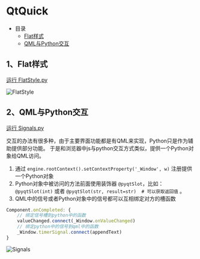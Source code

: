 # QtQuick

- 目录
  - [Flat样式](#1Flat样式)
  - [QML与Python交互](#2QML与Python交互)

## 1、Flat样式

[运行 FlatStyle.py](FlatStyle.py)

![FlatStyle](ScreenShot/FlatStyle.gif)

## 2、QML与Python交互

[运行 Signals.py](Signals.py)

交互的办法有很多种，由于主要界面功能都是有QML来实现，Python只是作为辅助提供部分功能。
于是和浏览器中js与python交互方式类似，提供一个Python对象给QML访问。

1. 通过 `engine.rootContext().setContextProperty('_Window', w)` 注册提供一个Python对象
2. Python对象中被访问的方法前面使用装饰器 `@pyqtSlot`，比如： `@pyqtSlot(int)` 或者 `@pyqtSlot(str, result=str)  # 可以获取返回值` 。
3. QML中的信号或者Python对象中的信号都可以互相绑定对方的槽函数

```js
Component.onCompleted: {
    // 绑定信号槽到python中的函数
    valueChanged.connect(_Window.onValueChanged)
    // 绑定python中的信号到qml中的函数
    _Window.timerSignal.connect(appendText)
}
```

![Signals](ScreenShot/Signals.gif)
